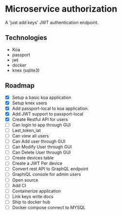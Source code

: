 # Microservice authorization
A 'just add keys' JWT authentication endpoint.

## Technologies
- Koa
- passport
- jwt
- docker
- knex (sqlite3)

## Roadmap
- [x] Setup a basic koa application
- [x] Setup knex users 
- [x] Add passport-local to koa application.
- [x] Add JWT support to passport-local
- [x] Create Restful API for users
- [ ] Can login to app through GUI
- [ ] Last_token_iat 
- [ ] Can view all users
- [ ] Can Add user through GUI
- [ ] Can Modify User through GUI
- [ ] Can Delete User through GUI
- [ ] Create devices table
- [ ] Create a JWT Per device
- [ ] Convert rest API to GraphQL endpoint
- [ ] GraphiQL console for admin users
- [ ] Open source
- [ ] Add CI 
- [ ] Containerize application
- [ ] Link keys write docs
- [ ] Ship to docker hub
- [ ] Docker compose connect to MYSQL
